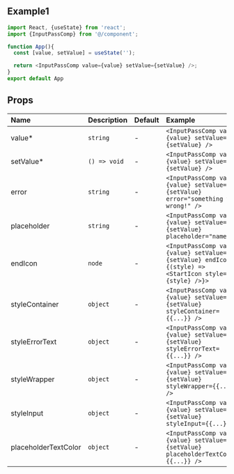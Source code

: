 ## Example1

```js
import React, {useState} from 'react';
import {InputPassComp} from '@/component';

function App(){
  const [value, setValue] = useState('');

  return <InputPassComp value={value} setValue={setValue} />; 
}
export default App
```



## Props

| Name                 | Description  | Default | Example                                                                                              |
| :------------------- | :----------- | :------ | :--------------------------------------------------------------------------------------------------- |
| value*               | `string`     | -       | `<InputPassComp value={value} setValue={setValue} />`                                                |
| setValue*            | `() => void` | -       | `<InputPassComp value={value} setValue={setValue} />`                                                |
| error                | `string`     | -       | `<InputPassComp value={value} setValue={setValue} error="something went wrong!" />`                  |
| placeholder          | `string`     | -       | `<InputPassComp value={value} setValue={setValue} placeholder="name" />`                             |
| endIcon              | `node`       | -       | `<InputPassComp value={value} setValue={setValue} endIcon={(style) => <StartIcon style={style} />}>` |
| styleContainer       | `object`     | -       | `<InputPassComp value={value} setValue={setValue} styleContainer={{...}} />`                         |
| styleErrorText       | `object`     | -       | `<InputPassComp value={value} setValue={setValue} styleErrorText={{...}} />`                         |
| styleWrapper         | `object`     | -       | `<InputPassComp value={value} setValue={setValue} styleWrapper={{...}} />`                           |
| styleInput           | `object`     | -       | `<InputPassComp value={value} setValue={setValue} styleInput={{...}} />`                             |
| placeholderTextColor | `object`     | -       | `<InputPassComp value={value} setValue={setValue} placeholderTextColor={{...}} />`                   |

